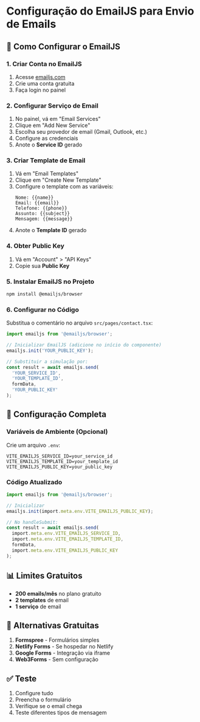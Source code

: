 # Configuração do EmailJS para Envio de Emails

## 📧 Como Configurar o EmailJS

### 1. Criar Conta no EmailJS
1. Acesse [emailjs.com](https://www.emailjs.com/)
2. Crie uma conta gratuita
3. Faça login no painel

### 2. Configurar Serviço de Email
1. No painel, vá em "Email Services"
2. Clique em "Add New Service"
3. Escolha seu provedor de email (Gmail, Outlook, etc.)
4. Configure as credenciais
5. Anote o **Service ID** gerado

### 3. Criar Template de Email
1. Vá em "Email Templates"
2. Clique em "Create New Template"
3. Configure o template com as variáveis:
   ```
   Nome: {{name}}
   Email: {{email}}
   Telefone: {{phone}}
   Assunto: {{subject}}
   Mensagem: {{message}}
   ```
4. Anote o **Template ID** gerado

### 4. Obter Public Key
1. Vá em "Account" > "API Keys"
2. Copie sua **Public Key**

### 5. Instalar EmailJS no Projeto
```bash
npm install @emailjs/browser
```

### 6. Configurar no Código
Substitua o comentário no arquivo `src/pages/contact.tsx`:

```typescript
import emailjs from '@emailjs/browser';

// Inicializar EmailJS (adicione no início do componente)
emailjs.init('YOUR_PUBLIC_KEY');

// Substituir a simulação por:
const result = await emailjs.send(
  'YOUR_SERVICE_ID',
  'YOUR_TEMPLATE_ID',
  formData,
  'YOUR_PUBLIC_KEY'
);
```

## 🔧 Configuração Completa

### Variáveis de Ambiente (Opcional)
Crie um arquivo `.env`:
```
VITE_EMAILJS_SERVICE_ID=your_service_id
VITE_EMAILJS_TEMPLATE_ID=your_template_id
VITE_EMAILJS_PUBLIC_KEY=your_public_key
```

### Código Atualizado
```typescript
import emailjs from '@emailjs/browser';

// Inicializar
emailjs.init(import.meta.env.VITE_EMAILJS_PUBLIC_KEY);

// No handleSubmit:
const result = await emailjs.send(
  import.meta.env.VITE_EMAILJS_SERVICE_ID,
  import.meta.env.VITE_EMAILJS_TEMPLATE_ID,
  formData,
  import.meta.env.VITE_EMAILJS_PUBLIC_KEY
);
```

## 📊 Limites Gratuitos
- **200 emails/mês** no plano gratuito
- **2 templates** de email
- **1 serviço** de email

## 🚀 Alternativas Gratuitas
1. **Formspree** - Formulários simples
2. **Netlify Forms** - Se hospedar no Netlify
3. **Google Forms** - Integração via iframe
4. **Web3Forms** - Sem configuração

## ✅ Teste
1. Configure tudo
2. Preencha o formulário
3. Verifique se o email chega
4. Teste diferentes tipos de mensagem 